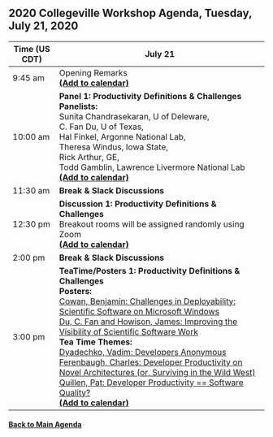 
## 2020 Collegeville Workshop Agenda, Tuesday, July 21, 2020

| **Time (US CDT)**| **July 21** |
|---|---|
| 9:45 am  | Opening Remarks <br> [**(Add to calendar)**](CW20-OpeningRemarks.ics) |
| 10:00 am | **Panel 1: Productivity Definitions & Challenges** <br> **Panelists:** <br> Sunita Chandrasekaran, U of Deleware, <br> C. Fan Du, U of Texas, <br> Hal Finkel, Argonne National Lab, <br> Theresa Windus, Iowa State, <br> Rick Arthur, GE, <br> Todd Gamblin, Lawrence Livermore National Lab <br> [**(Add to calendar)**](CW20-Panel-1-Definitions-Challenges.ics) |
| 11:30 am | **Break & Slack Discussions** |
| 12:30 pm | **Discussion 1: Productivity Definitions & Challenges** <br> Breakout rooms will be assigned randomly using Zoom <br> [**(Add to calendar)**](CW20-Discussion-1-Definitions-Challenges.ics) |
| 2:00 pm | **Break & Slack Discussions** |
| 3:00 pm | **TeaTime/Posters 1: Productivity Definitions & Challenges** <br> **Posters:** <br> [Cowan, Benjamin: Challenges in Deployability: Scientific Software on Microsoft Windows](cowan-scientific-software-on-ms-windows.pdf) <br> [Du, C. Fan and Howison, James: Improving the Visibility of Scientific Software Work](du-howison-software-citation.pdf) <br> **Tea Time Themes:** <br> [Dyadechko, Vadim: Developers Anonymous](dyadechko-developers-anonymous.pdf) <br> [Ferenbaugh, Charles: Developer Productivity on Novel Architectures (or, Surviving in the Wild West)](ferenbaugh-novel-architectures.md) <br> [Quillen, Pat: Developer Productivity == Software Quality?](quillen-productivity-eq-quality.pdf) <br> [**(Add to calendar)**](CW20-TeaTime-Posters-1.ics)

#### [Back to Main Agenda](Agenda.md)
